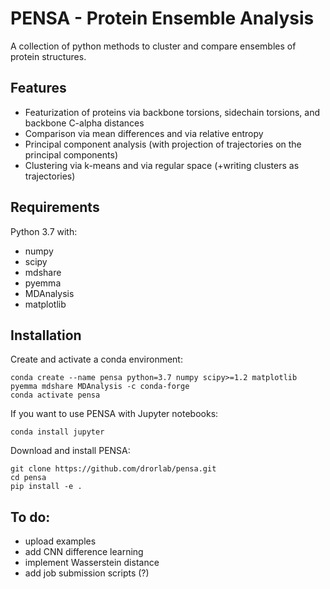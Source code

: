 # PENSA - Protein Ensemble Analysis

A collection of python methods to cluster and compare ensembles of protein structures.

## Features

- Featurization of proteins via backbone torsions, sidechain torsions, and backbone C-alpha distances 
- Comparison via mean differences and via relative entropy
- Principal component analysis (with projection of trajectories on the principal components)
- Clustering via k-means and via regular space (+writing clusters as trajectories)

## Requirements

Python 3.7 with:
- numpy
- scipy
- mdshare
- pyemma
- MDAnalysis
- matplotlib

## Installation

Create and activate a conda environment:

    conda create --name pensa python=3.7 numpy scipy>=1.2 matplotlib pyemma mdshare MDAnalysis -c conda-forge
    conda activate pensa

If you want to use PENSA with Jupyter notebooks:

    conda install jupyter
    
Download and install PENSA:

    git clone https://github.com/drorlab/pensa.git
    cd pensa
    pip install -e . 


## To do:

- upload examples
- add CNN difference learning
- implement Wasserstein distance
- add job submission scripts (?)
